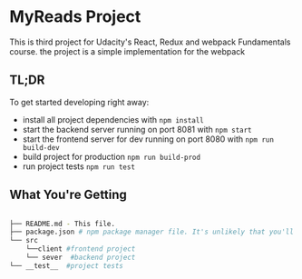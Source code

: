 # MyReads Project

This is third project for Udacity's React, Redux and webpack Fundamentals course. the project is a simple implementation for the webpack

## TL;DR

To get started developing right away:

- install all project dependencies with `npm install`
- start the backend server running on port 8081 with `npm start`
- start the frontend server for dev running on port 8080 with `npm run build-dev`
- build project for production `npm run build-prod`
- run project tests `npm run test`

## What You're Getting

```bash

├── README.md - This file.
├── package.json # npm package manager file. It's unlikely that you'll need to modify this.
└── src
    └──client #frontend project
    └── sever  #backend project
└── __test__  #project tests
```
